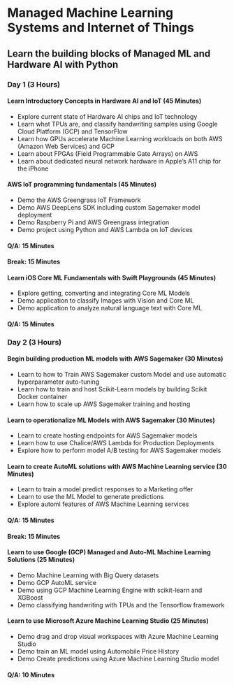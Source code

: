 # Managed Machine Learning Systems and Internet of Things
## Learn the building blocks of Managed ML and Hardware AI with Python

### Day 1 (3 Hours)
#### Learn Introductory Concepts in Hardware AI and IoT (45 Minutes)

-	Explore current state of Hardware AI chips and IoT technology
-	Learn what TPUs are, and classify handwriting samples using Google Cloud Platform (GCP) and TensorFlow
-	Learn how GPUs accelerate Machine Learning workloads on both AWS (Amazon Web Services) and GCP
-	Learn about FPGAs (Field Programmable Gate Arrays) on AWS
-	Learn about dedicated neural network hardware in Apple’s A11 chip for the iPhone

#### AWS IoT programming fundamentals (45 Minutes)

-	Demo the AWS Greengrass IoT Framework
-	Demo AWS DeepLens SDK including custom Sagemaker model deployment
-	Demo Raspberry Pi and AWS Greengrass integration
-	Demo project using Python and AWS Lambda on IoT devices
#### Q/A:  15 Minutes
#### Break:  15 Minutes

#### Learn iOS Core ML Fundamentals with Swift Playgrounds (45 Minutes)
-	Explore getting, converting and integrating Core ML Models
-	Demo application to classify Images with Vision and Core ML
-	Demo application to analyze natural language text with Core ML
#### Q/A:  15 Minutes

### Day 2 (3 Hours)
#### Begin building production ML models with AWS Sagemaker (30 Minutes)
-	Learn to how to Train AWS Sagemaker custom Model and use automatic hyperparameter auto-tuning
-	Learn how to train and host Scikit-Learn models by building Scikit Docker container
-	Learn how to scale up AWS Sagemaker training and hosting
#### Learn to operationalize ML Models with AWS Sagemaker (30 Minutes)
-	Learn to create hosting endpoints for AWS Sagemaker models
-	Learn how to use Chalice/AWS Lambda for Production Deployments
-	Explore how to perform model A/B testing for AWS Sagemaker models
#### Learn to create AutoML solutions with AWS Machine Learning service (30 Minutes)
-	Learn to train a model predict responses to a Marketing offer
-	Learn to use the ML Model to generate predictions
-	Explore automl features of AWS Machine Learning services
#### Q/A:  15 Minutes
#### Break:  15 Minutes

#### Learn to use Google (GCP) Managed and Auto-ML Machine Learning Solutions (25 Minutes)
-	Demo Machine Learning with Big Query datasets
-	Demo GCP AutoML service
-	Demo using GCP Machine Learning Engine with scikit-learn and XGBoost
-	Demo classifying handwriting with TPUs and the Tensorflow framework
#### Learn to use Microsoft Azure Machine Learning Studio (25 Minutes)
-	Demo drag and drop visual workspaces with Azure Machine Learning Studio
-	Demo train an ML model using Automobile Price History
-	Demo Create predictions using Azure Machine Learning Studio model
#### Q/A:  10 Minutes
